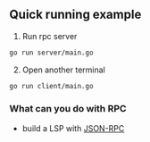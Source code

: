 ## Quick running example

1. Run rpc server

```bash
go run server/main.go
```

2. Open another terminal

```bash
go run client/main.go
```

### What can you do with RPC

- build a LSP with [JSON-RPC](https://microsoft.github.io/language-server-protocol/overviews/lsp/overview/)
